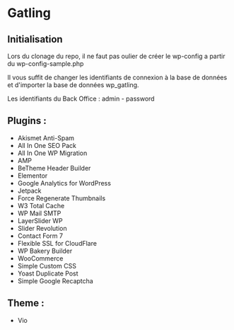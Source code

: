 # Gatling

## Initialisation

Lors du clonage du repo, il ne faut pas oulier de créer le wp-config a partir du wp-config-sample.php

Il vous suffit de changer les identifiants de connexion à la base de données et d'importer la base de données wp_gatling.

Les identifiants du Back Office : admin - password

## Plugins :

- Akismet Anti-Spam
- All In One SEO Pack
- All In One WP Migration
- AMP
- BeTheme Header Builder
- Elementor
- Google Analytics for WordPress
- Jetpack
- Force Regenerate Thumbnails
- W3 Total Cache
- WP Mail SMTP
- LayerSlider WP
- Slider Revolution
- Contact Form 7
- Flexible SSL for CloudFlare
- WP Bakery Builder
- WooCommerce
- Simple Custom CSS
- Yoast Duplicate Post
- Simple Google Recaptcha

## Theme :

- Vio



